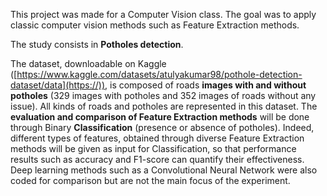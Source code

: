 This project was made for a Computer Vision class. The goal was to apply classic computer vision methods such as Feature Extraction methods.

The study consists in **Potholes detection**.

The dataset, downloadable on Kaggle ([https://www.kaggle.com/datasets/atulyakumar98/pothole-detection-dataset/data](https://)), is composed of roads **images with and without potholes** (329 images with potholes and 352 images of roads without any issue). All kinds of roads and potholes are represented in this dataset. The **evaluation and comparison of Feature Extraction methods** will be done through Binary **Classification** (presence or absence of potholes). Indeed, different types of features, obtained through diverse Feature Extraction methods will be given as input for Classification, so that performance results such as accuracy and F1-score can quantify their effectiveness. Deep learning methods such as a Convolutional Neural Network were also coded for comparison but are not the main focus of the experiment.